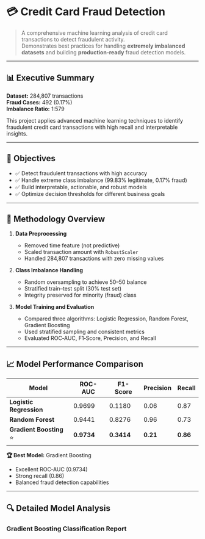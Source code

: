 # 💳 Credit Card Fraud Detection

> A comprehensive machine learning analysis of credit card transactions to detect fraudulent activity.  
> Demonstrates best practices for handling **extremely imbalanced datasets** and building **production‑ready** fraud detection models.

---

## 📊 Executive Summary

**Dataset:** 284,807 transactions  
**Fraud Cases:** 492 (0.17%)  
**Imbalance Ratio:** 1:579  

This project applies advanced machine learning techniques to identify fraudulent credit card transactions with high recall and interpretable insights.

---

## 🎯 Objectives

- ✅ Detect fraudulent transactions with high accuracy  
- ✅ Handle extreme class imbalance (99.83% legitimate, 0.17% fraud)  
- ✅ Build interpretable, actionable, and robust models  
- ✅ Optimize decision thresholds for different business goals  

---

## 🧠 Methodology Overview

1. **Data Preprocessing**
   - Removed time feature (not predictive)
   - Scaled transaction amount with `RobustScaler`
   - Handled 284,807 transactions with zero missing values

2. **Class Imbalance Handling**
   - Random oversampling to achieve 50–50 balance
   - Stratified train–test split (30% test set)
   - Integrity preserved for minority (fraud) class

3. **Model Training and Evaluation**
   - Compared three algorithms: Logistic Regression, Random Forest, Gradient Boosting
   - Used stratified sampling and consistent metrics
   - Evaluated ROC‑AUC, F1‑Score, Precision, and Recall

---

## 📈 Model Performance Comparison

| Model | ROC-AUC | F1-Score | Precision | Recall |
|-------|---------|----------|-----------|--------|
| **Logistic Regression** | 0.9699 | 0.1180 | 0.06 | 0.87 |
| **Random Forest** | 0.9441 | 0.8276 | 0.96 | 0.73 |
| **Gradient Boosting** ⭐ | **0.9734** | **0.3414** | **0.21** | **0.86** |

**🏆 Best Model:** Gradient Boosting  
- Excellent ROC‑AUC (0.9734)  
- Strong recall (0.86)  
- Balanced fraud detection capabilities

---

## 🔍 Detailed Model Analysis

### Gradient Boosting Classification Report
